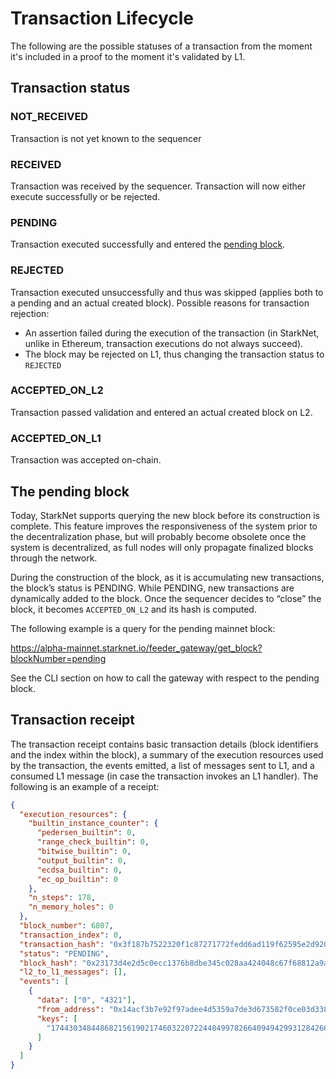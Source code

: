 # Transaction Lifecycle

The following are the possible statuses of a transaction from the moment it's included in a proof to the moment it's validated by L1.

## Transaction status

### NOT_RECEIVED

Transaction is not yet known to the sequencer

### RECEIVED

Transaction was received by the sequencer.
Transaction will now either execute successfully or be rejected.

### PENDING

Transaction executed successfully and entered the [pending block](./transaction-life-cycle#the-pending-block).

### REJECTED

Transaction executed unsuccessfully and thus was skipped (applies both to a pending and an actual created block).
Possible reasons for transaction rejection:

- An assertion failed during the execution of the transaction (in StarkNet, unlike in Ethereum, transaction executions do not always succeed).
- The block may be rejected on L1, thus changing the transaction status to `REJECTED`

### ACCEPTED_ON_L2

Transaction passed validation and entered an actual created block on L2.

### ACCEPTED_ON_L1

Transaction was accepted on-chain.

## The pending block

Today, StarkNet supports querying the new block before its construction is complete. This feature improves the responsiveness of the system prior to the decentralization phase, but will probably become obsolete once the system is decentralized, as full nodes will only propagate finalized blocks through the network.

During the construction of the block, as it is accumulating new transactions, the block’s status is PENDING. While PENDING, new transactions are dynamically added to the block. Once the sequencer decides to “close” the block, it becomes `ACCEPTED_ON_L2` and its hash is computed.

The following example is a query for the pending mainnet block:

https://alpha-mainnet.starknet.io/feeder_gateway/get_block?blockNumber=pending

See the CLI section on how to call the gateway with respect to the pending block.

## Transaction receipt

The transaction receipt contains basic transaction details (block identifiers and the index within the block),
a summary of the execution resources used by the transaction, the events emitted, a list of messages sent to L1,
and a consumed L1 message (in case the transaction invokes an L1 handler). The following is an example of a receipt:

```json
{
  "execution_resources": {
    "builtin_instance_counter": {
      "pedersen_builtin": 0,
      "range_check_builtin": 0,
      "bitwise_builtin": 0,
      "output_builtin": 0,
      "ecdsa_builtin": 0,
      "ec_op_builtin": 0
    },
    "n_steps": 178,
    "n_memory_holes": 0
  },
  "block_number": 6807,
  "transaction_index": 0,
  "transaction_hash": "0x3f187b7522320f1c87271772fedd6ad119f62595e2d9208824367463df94a5d",
  "status": "PENDING",
  "block_hash": "0x23173d4e2d5c0ecc1376b8dbe345c028aa424048c67f68812a9a83873a2d87f",
  "l2_to_l1_messages": [],
  "events": [
    {
      "data": ["0", "4321"],
      "from_address": "0x14acf3b7e92f97adee4d5359a7de3d673582f0ce03d33879cdbdbf03ec7fa5d",
      "keys": [
        "1744303484486821561902174603220722448499782664094942993128426674277214273437"
      ]
    }
  ]
}
```
